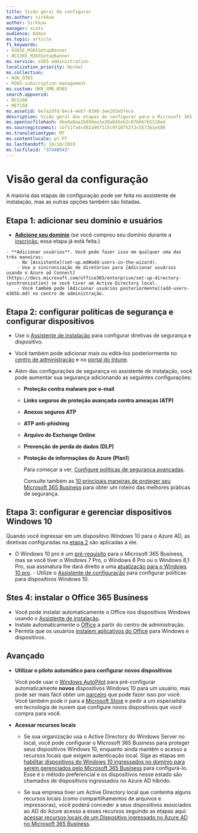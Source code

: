 ```yaml
---
title: Visão geral da configurar
ms.author: sirkkuw
author: Sirkkuw
manager: scotv
audience: Admin
ms.topic: article
f1_keywords:
- O365E_M365SetupBanner
- BCS365_M365SetupBanner
ms.service: o365-administration
localization_priority: Normal
ms.collection:
- Adm_O365
- M365-subscription-management
ms.custom: OKR_SMB_M365
search.appverid:
- BCS160
- MET150
ms.assetid: 6e7a2dfd-8ec4-4eb7-8390-3ee103e5fece
description: Visão geral das etapas de configurar para o Microsoft 365 Business.
ms.openlocfilehash: 4be0a8aa1b050ee3e20a045eb2c07666765118ed
ms.sourcegitcommit: cbf117a4cd92a907115c9f10752f3c557361e586
ms.translationtype: MT
ms.contentlocale: pt-PT
ms.lasthandoff: 10/10/2019
ms.locfileid: "37440543"
---
```

# <a name="overview-of-setup"></a>Visão geral da configuração

A maioria das etapas de configuração pode ser feita no assistente de instalação, mas as outras opções também são listadas.


## <a name="step-1-add-your-domain-and-users"></a>Etapa 1: adicionar seu domínio e usuários

   - **[Adicione seu domínio](set-up.md#add-your-domain-to-personalize-sign-in)** (se você comprou seu domínio durante a [inscrição](sign-up.md), essa etapa já está feita.)

    - **Adicionar usuários**. Você pode fazer isso em qualquer uma das três maneiras:
        - No [Assistente](set-up.md#add-users-in-the-wizard).
        - Use a sincronização de diretórios para [Adicionar usuários usando o Azure ad Connect](https://docs.microsoft.com/office365/enterprise/set-up-directory-synchronization) se você tiver um Active Directory local.
        - Você também pode [Adicionar usuários posteriormente](add-users-m365b.md) no centro de administração.
## <a name="step-2-set-up-security-policies-and-configure-devices"></a>Etapa 2: configurar políticas de segurança e configurar dispositivos 

  - Use o [Assistente de instalação](set-up.md#protect-data-and-devices) para configurar diretivas de segurança e dispositivo. 
  - Você também pode adicionar mais ou editá-los posteriormente no [centro de administração](view-policies-and-devices.md) e no [portal do Intune](https://docs.microsoft.com/intune/tutorial-walkthrough-intune-portal).
  - Além das configurações de segurança no assistente de instalação, você pode aumentar sua segurança adicionando as seguintes configurações:

      - **Proteção contra malware por e-mail**
      - **Links seguros de proteção avançada contra ameaças (ATP)**
      - **Anexos seguros ATP**
      - **ATP anti-phishing**
      - **Arquivo do Exchange Online**
      - **Prevenção de perda de dados (DLP)**
      - **Proteção de informações do Azure (Plan1**)

          Para começar a ver, [Configure políticas de segurança avançadas](set-up-advanced-security.md).

        Consulte também as [10 principais maneiras de proteger seu Microsoft 365 Business](https://docs.microsoft.com/office365/admin/security-and-compliance/secure-your-business-data) para obter um roteiro das melhores práticas de segurança.

## <a name="step-3-set-up-and-manage-windows-10-devices"></a>Etapa 3: configurar e gerenciar dispositivos Windows 10

   Quando você ingressar em um dispositivo Windows 10 para o Azure AD, as diretivas configuradas na [etapa 2](#step-2-set-up-security-policies-and-configure-devices) são aplicadas a ele.

   - O Windows 10 pro é um [pré-requisito](pre-requisites-for-data-protection.md) para o Microsoft 365 Business, mas se você tiver o Windows 7 Pro, o Windows 8 Pro ou o Windows 8,1 Pro, sua assinatura lhe dará direito a uma [atualização para o Windows 10 pro](https://docs.microsoft.com/microsoft-365/business/upgrade-to-windows-pro-creators-update).
    - Utilize o [Assistente de configuração](set-up.md#protect-data-and-devices) para configurar políticas para dispositivos Windows 10.

## <a name="stes-4-install-office-365-business"></a>Stes 4: instalar o Office 365 Business
- Você pode instalar automaticamente o Office nos dispositivos Windows usando o [Assistente de instalação](set-up.md#deploy-office-365-client-apps).
- Instale automaticamente o [Office](auto-install-or-uninstall-office.md) a partir do centro de administração.
- Permita que os usuários [instalem aplicativos do Office](https://docs.microsoft.com/office365/admin/setup/install-applications) para Windows e dispositivos.
     
## <a name="advanced"></a>Avançado
- **Utilizar o piloto automático para configurar novos dispositivos**
            
     Você pode usar o [Windows AutoPilot](add-autopilot-devices-and-profile.md) para pré-configurar automaticamente **novos** dispositivos Windows 10 para um usuário, mas pode ser mais fácil obter um [parceiro](https://www.microsoft.com/solution-providers/search) que pode fazer isso por você. Você também pode ir para a [Microsoft Store](https://go.microsoft.com/fwlink/?linkid=874598) e pedir a um especialista em tecnologia de nuvem que configure novos dispositivos que você compra para você.

- **Acessar recursos locais**

     - Se sua organização usa o Active Directory do Windows Server no local, você pode configurar o Microsoft 365 Business para proteger seus dispositivos Windows 10, enquanto ainda mantém o acesso a recursos locais que exigem autenticação local. Siga as etapas em [habilitar dispositivos do Windows 10 ingressados no domínio para serem gerenciados pelo Microsoft 365 Business](manage-windows-devices.md) para configurá-lo. Esse é o método preferencial e os dispositivos nesse estado são chamados de dispositivos ingressados no Azure AD híbrido.

    - Se sua empresa tiver um Active Directory local que contenha alguns recursos locais (como compartilhamentos de arquivos e impressoras), você poderá conceder a seus dispositivos associados ao AD do Azure acesso a esses recursos seguindo as etapas aqui: [acessar recursos locais de um Dispositivo ingressado no Azure AD no Microsoft 365 Business](access-resources.md).

  